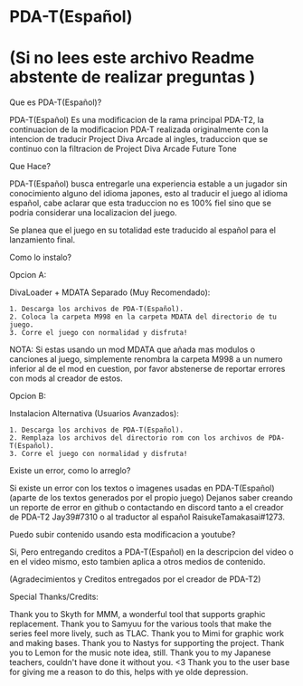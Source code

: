 # PDA-T(Español)
# (Si no lees este archivo Readme abstente de realizar preguntas )
Que es PDA-T(Español)?

PDA-T(Español) Es una modificacion de la rama principal PDA-T2, la continuacion de la modificacion PDA-T realizada originalmente con la intencion de traducir Project Diva Arcade al ingles, traduccion que se continuo con la filtracion de Project Diva Arcade Future Tone

Que Hace?

PDA-T(Español) busca entregarle una experiencia estable a un jugador sin conocimiento alguno del idioma japones, esto al traducir el juego al idioma español, cabe aclarar que esta traduccion no es 100% fiel sino que se podria considerar una localizacion del juego.

Se planea que el juego en su totalidad este traducido al español para el lanzamiento final.

Como lo instalo?

Opcion A:
  
  DivaLoader + MDATA Separado (Muy Recomendado):
    
    1. Descarga los archivos de PDA-T(Español).
    2. Coloca la carpeta M998 en la carpeta MDATA del directorio de tu juego.
    3. Corre el juego con normalidad y disfruta!

NOTA: Si estas usando un mod MDATA que añada mas modulos o canciones al juego, simplemente renombra la carpeta M998 a un numero inferior al de el mod en cuestion, por favor abstenerse de reportar errores con mods al creador de estos.

Opcion B:
  
  Instalacion Alternativa (Usuarios Avanzados):
    
    1. Descarga los archivos de PDA-T(Español).
    2. Remplaza los archivos del directorio rom con los archivos de PDA-T(Español).
    3. Corre el juego con normalidad y disfruta!

Existe un error, como lo arreglo?

Si existe un error con los textos o imagenes usadas en PDA-T(Español) (aparte de los textos generados por el propio juego) Dejanos saber creando un reporte de error en github o contactando en discord tanto a el creador de PDA-T2 Jay39#7310 o al traductor al español RaisukeTamakasai#1273.

Puedo subir contenido usando esta modificacion a youtube?

Si, Pero entregando creditos a PDA-T(Español) en la descripcion del video o en el video mismo, esto tambien aplica a otros medios de contenido.

(Agradecimientos y Creditos entregados por el creador de PDA-T2)

Special Thanks/Credits:

  Thank you to Skyth for MMM, a wonderful tool that supports graphic replacement.
  Thank you to Samyuu for the various tools that make the series feel more lively, such as TLAC.
  Thank you to Mimi for graphic work and making bases.
  Thank you to Nastys for supporting the project.
  Thank you to Lemon for the music note idea, still.
  Thank you to my Japanese teachers, couldn't have done it without you. <3
  Thank you to the user base for giving me a reason to do this, helps with ye olde depression.
